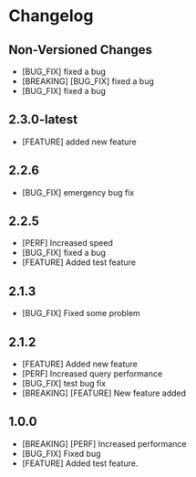 # Changelog

## Non-Versioned Changes

* [BUG_FIX] fixed a bug
* [BREAKING] [BUG_FIX] fixed a bug
* [BUG_FIX] fixed a bug

## 2.3.0-latest

* [FEATURE] added new feature

## 2.2.6

* [BUG_FIX] emergency bug fix

## 2.2.5

* [PERF] Increased speed
* [BUG_FIX] fixed a bug
* [FEATURE] Added test feature

## 2.1.3

* [BUG_FIX] Fixed some problem

## 2.1.2

* [FEATURE] Added new feature
* [PERF] Increased query performance
* [BUG_FIX] test bug fix
* [BREAKING] [FEATURE] New feature added

## 1.0.0

* [BREAKING] [PERF] Increased performance
* [BUG_FIX] Fixed bug
* [FEATURE] Added test feature.
